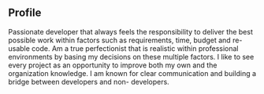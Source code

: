 ## Profile

Passionate developer that always feels the responsibility to deliver the best
possible work within factors such as requirements, time, budget and re-usable
code. Am a true perfectionist that is realistic within professional environments
by basing my decisions on these multiple factors. I like to see every project
as an opportunity to improve both my own and the organization knowledge. I am
known for clear communication and building a bridge between developers and non-
developers.
